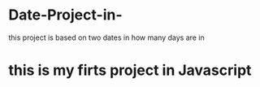 # Date-Project-in-

this project is based on two dates in how many days are in


# this is my firts project in Javascript #
